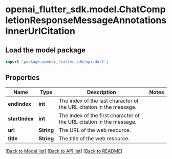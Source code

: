# openai_flutter_sdk.model.ChatCompletionResponseMessageAnnotationsInnerUrlCitation

## Load the model package
```dart
import 'package:openai_flutter_sdk/api.dart';
```

## Properties
Name | Type | Description | Notes
------------ | ------------- | ------------- | -------------
**endIndex** | **int** | The index of the last character of the URL citation in the message. | 
**startIndex** | **int** | The index of the first character of the URL citation in the message. | 
**url** | **String** | The URL of the web resource. | 
**title** | **String** | The title of the web resource. | 

[[Back to Model list]](../README.md#documentation-for-models) [[Back to API list]](../README.md#documentation-for-api-endpoints) [[Back to README]](../README.md)


